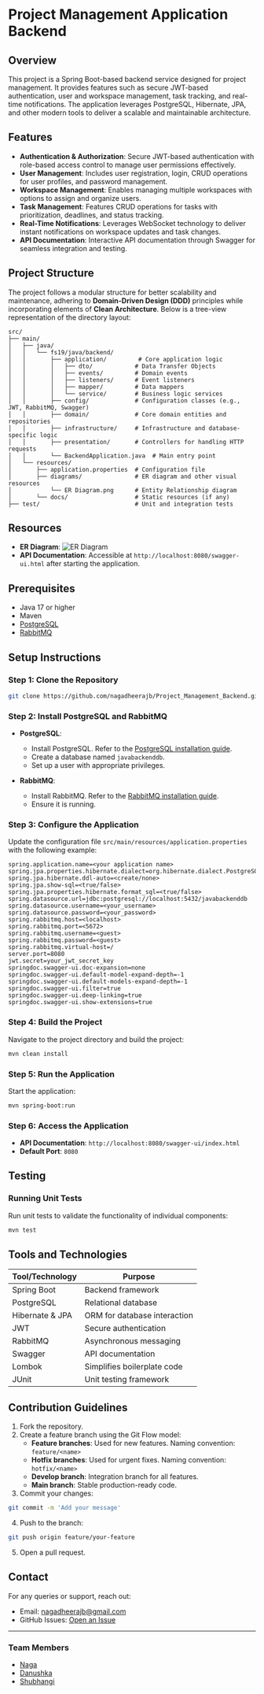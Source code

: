 # Project Management Application Backend

## Overview

This project is a Spring Boot-based backend service designed for project management. It provides features such as secure JWT-based authentication, user and workspace management, task tracking, and real-time notifications. The application leverages PostgreSQL, Hibernate, JPA, and other modern tools to deliver a scalable and maintainable architecture.

## Features

- **Authentication & Authorization**: Secure JWT-based authentication with role-based access control to manage user permissions effectively.
- **User Management**: Includes user registration, login, CRUD operations for user profiles, and password management.
- **Workspace Management**: Enables managing multiple workspaces with options to assign and organize users.
- **Task Management**: Features CRUD operations for tasks with prioritization, deadlines, and status tracking.
- **Real-Time Notifications**: Leverages WebSocket technology to deliver instant notifications on workspace updates and task changes.
- **API Documentation**: Interactive API documentation through Swagger for seamless integration and testing.

## Project Structure

The project follows a modular structure for better scalability and maintenance, adhering to **Domain-Driven Design (DDD)** principles while incorporating elements of **Clean Architecture**. Below is a tree-view representation of the directory layout:

```
src/
├── main/
│   ├── java/
│   │   └── fs19/java/backend/
│   │       ├── application/         # Core application logic
│   │       │   ├── dto/            # Data Transfer Objects
│   │       │   ├── events/         # Domain events
│   │       │   ├── listeners/      # Event listeners
│   │       │   ├── mapper/         # Data mappers
│   │       │   └── service/        # Business logic services
│   │       ├── config/             # Configuration classes (e.g., JWT, RabbitMQ, Swagger)
│   │       ├── domain/             # Core domain entities and repositories
│   │       ├── infrastructure/     # Infrastructure and database-specific logic
│   │       ├── presentation/       # Controllers for handling HTTP requests
│   │       └── BackendApplication.java  # Main entry point
│   └── resources/
│       ├── application.properties  # Configuration file
│       ├── diagrams/               # ER diagram and other visual resources
│           └── ER Diagram.png      # Entity Relationship diagram
│       └── docs/                   # Static resources (if any)
├── test/                           # Unit and integration tests
```

## Resources

- **ER Diagram**: ![ER Diagram](src/main/resources/diagrams/ER%20Diagram.png)
- **API Documentation**: Accessible at `http://localhost:8080/swagger-ui.html` after starting the application.

## Prerequisites

- Java 17 or higher
- Maven
- [PostgreSQL](https://www.postgresql.org/)
- [RabbitMQ](https://www.rabbitmq.com/docs/download)

## Setup Instructions

### Step 1: Clone the Repository

```bash
git clone https://github.com/nagadheerajb/Project_Management_Backend.git
```

### Step 2: Install PostgreSQL and RabbitMQ

- **PostgreSQL**:
  - Install PostgreSQL. Refer to the [PostgreSQL installation guide](https://www.postgresql.org/).
  - Create a database named `javabackenddb`.
  - Set up a user with appropriate privileges.

- **RabbitMQ**:
  - Install RabbitMQ. Refer to the [RabbitMQ installation guide](https://www.rabbitmq.com/docs/download).
  - Ensure it is running.

### Step 3: Configure the Application

Update the configuration file `src/main/resources/application.properties` with the following example:

```properties
spring.application.name=<your application name>
spring.jpa.properties.hibernate.dialect=org.hibernate.dialect.PostgreSQLDialect
spring.jpa.hibernate.ddl-auto=<create/none>
spring.jpa.show-sql=<true/false>
spring.jpa.properties.hibernate.format_sql=<true/false>
spring.datasource.url=jdbc:postgresql://localhost:5432/javabackenddb
spring.datasource.username=<your_username>
spring.datasource.password=<your_password>
spring.rabbitmq.host=<localhost>
spring.rabbitmq.port=<5672>
spring.rabbitmq.username=<guest>
spring.rabbitmq.password=<guest>
spring.rabbitmq.virtual-host=/
server.port=8080
jwt.secret=your_jwt_secret_key
springdoc.swagger-ui.doc-expansion=none
springdoc.swagger-ui.default-model-expand-depth=-1
springdoc.swagger-ui.default-models-expand-depth=-1
springdoc.swagger-ui.filter=true
springdoc.swagger-ui.deep-linking=true
springdoc.swagger-ui.show-extensions=true
```

### Step 4: Build the Project

Navigate to the project directory and build the project:

```bash
mvn clean install
```

### Step 5: Run the Application

Start the application:

```bash
mvn spring-boot:run
```

### Step 6: Access the Application

- **API Documentation**: `http://localhost:8080/swagger-ui/index.html`
- **Default Port**: `8080`

## Testing

### Running Unit Tests

Run unit tests to validate the functionality of individual components:

```bash
mvn test
```

## Tools and Technologies

| Tool/Technology | Purpose                     |
|-----------------|-----------------------------|
| Spring Boot     | Backend framework           |
| PostgreSQL      | Relational database         |
| Hibernate & JPA | ORM for database interaction|
| JWT             | Secure authentication       |
| RabbitMQ        | Asynchronous messaging      |
| Swagger         | API documentation           |
| Lombok          | Simplifies boilerplate code |
| JUnit           | Unit testing framework      |

## Contribution Guidelines

1. Fork the repository.
2. Create a feature branch using the Git Flow model:
   - **Feature branches**: Used for new features. Naming convention: `feature/<name>`
   - **Hotfix branches**: Used for urgent fixes. Naming convention: `hotfix/<name>`
   - **Develop branch**: Integration branch for all features. 
   - **Main branch**: Stable production-ready code.
3. Commit your changes:

```bash
git commit -m 'Add your message'
```

4. Push to the branch:

```bash
git push origin feature/your-feature
```

5. Open a pull request.

## Contact

For any queries or support, reach out:

- Email: [nagadheerajb@gmail.com](mailto:nagadheerajb@gmail.com?subject=Support%20Request&body=Please%20describe%20your%20issue%20here.)
- GitHub Issues: [Open an Issue](https://github.com/nagadheerajb/Project_Management_Backend/issues)

---

### Team Members

- [Naga](https://github.com/nagadheerajb)
- [Danushka](https://github.com/Nandalochana)
- [Shubhangi](https://github.com/shubhanginaik)

